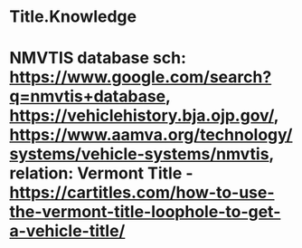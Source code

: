 # Title.Knowledge
# NMVTIS database  sch: https://www.google.com/search?q=nmvtis+database, https://vehiclehistory.bja.ojp.gov/, https://www.aamva.org/technology/systems/vehicle-systems/nmvtis, relation: Vermont Title - https://cartitles.com/how-to-use-the-vermont-title-loophole-to-get-a-vehicle-title/
